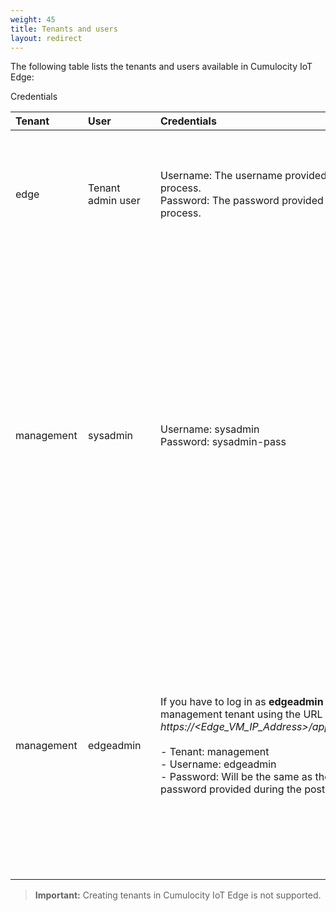 ```yaml
---
weight: 45
title: Tenants and users
layout: redirect
---
```


The following table lists the tenants and users available in Cumulocity IoT Edge:

<div style="width:100px">Credentials</div>

|<div style="width:100px">Tenant</div>|<div style="width:100px">User</div>|<div style="width:150px">Credentials</div>|Description
|:---|:---|:---|:---
|edge|Tenant admin user|Username: The username provided during the post-installation process.<br>Password: The password provided during the post-installation process.<br>|The **edge** tenant is the default tenant. The tenant admin user is created during the post-installation process.<br><br>
|management|sysadmin|Username: sysadmin<br>Password: sysadmin-pass|The management tenant is used to configure branding, user management and other platform settings. For information about managing the **edge** tenant, see [Enterprise Tenant > Managing tenants](/users-guide/enterprise-edition/) in the User guide.<br><br>The sysadmin user account in the management tenant is used for branding and unlocking the tenant admin user.
|management|edgeadmin|If you have to log in as **edgeadmin** user, log in to the management tenant using the URL *https://&#60;Edge&#95;VM&#95;IP&#95;Address>/apps/administration/index.html*.<br><br> - Tenant: management<br>- Username: edgeadmin<br>- Password: Will be the same as the Edge tenant admin password provided during the post-installation process|The edgeadmin user account in the management tenant is used for configuring password policies, email server and template configurations.<br><br>**Info:** You cannot access the Cockpit and Device Management application as **edgeadmin** user.

>**Important:** Creating tenants in Cumulocity IoT Edge is not supported.

